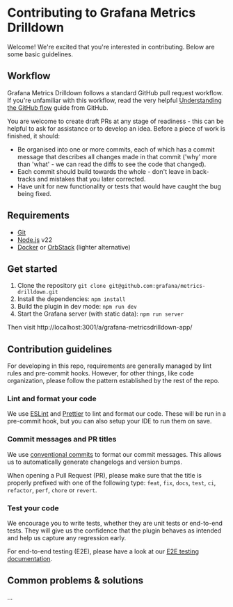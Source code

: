 # Contributing to Grafana Metrics Drilldown

Welcome! We're excited that you're interested in contributing. Below are some basic guidelines.

## Workflow

Grafana Metrics Drilldown follows a standard GitHub pull request workflow. If you're unfamiliar with this workflow, read the very helpful [Understanding the GitHub flow](https://guides.github.com/introduction/flow/) guide from GitHub.

You are welcome to create draft PRs at any stage of readiness - this
can be helpful to ask for assistance or to develop an idea.
Before a piece of work is finished, it should:

- Be organised into one or more commits, each of which has a commit message that describes all changes made in that commit ('why' more than 'what' - we can read the diffs to see the code that changed).
- Each commit should build towards the whole - don't leave in back-tracks and mistakes that you later corrected.
- Have unit for new functionality or tests that would have caught the bug being fixed.

## Requirements

- [Git](https://git-scm.com/downloads)
- [Node.js](https://nodejs.org/en) v22
- [Docker](https://www.docker.com/get-started/) or [OrbStack](https://orbstack.dev/download) (lighter alternative)

## Get started

1. Clone the repository `git clone git@github.com:grafana/metrics-drilldown.git`
2. Install the dependencies: `npm install`
3. Build the plugin in dev mode: `npm run dev`
4. Start the Grafana server (with static data): `npm run server`

Then visit http://localhost:3001/a/grafana-metricsdrilldown-app/

## Contribution guidelines

For developing in this repo, requirements are generally managed by lint rules and pre-commit hooks. However, for other things, like code organization, please follow the pattern established by the rest of the repo.

### Lint and format your code

We use [ESLint](https://eslint.org/) and [Prettier](https://prettier.io/) to lint and format our code. These will be run in a pre-commit hook, but you can also setup your IDE to run them on save.

### Commit messages and PR titles

We use [conventional commits](https://www.conventionalcommits.org/) to format our commit messages. This allows us to automatically generate changelogs and version bumps.

When opening a Pull Request (PR), please make sure that the title is properly prefixed with one of the following type: `feat`, `fix`, `docs`, `test`, `ci`, `refactor`, `perf`, `chore` or `revert`.

### Test your code

We encourage you to write tests, whether they are unit tests or end-to-end tests. They will give us the confidence that the plugin behaves as intended and help us capture any regression early.

For end-to-end testing (E2E), please have a look at our [E2E testing documentation](./end-to-end-testing.md).

## Common problems & solutions

...
